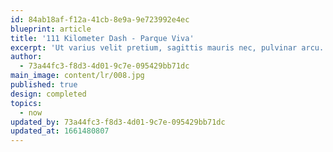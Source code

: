 ```yaml
---
id: 84ab18af-f12a-41cb-8e9a-9e723992e4ec
blueprint: article
title: '111 Kilometer Dash - Parque Viva'
excerpt: 'Ut varius velit pretium, sagittis mauris nec, pulvinar arcu.'
author:
  - 73a44fc3-f8d3-4d01-9c7e-095429bb71dc
main_image: content/lr/008.jpg
published: true
design: completed
topics:
  - now
updated_by: 73a44fc3-f8d3-4d01-9c7e-095429bb71dc
updated_at: 1661480807
---
```

